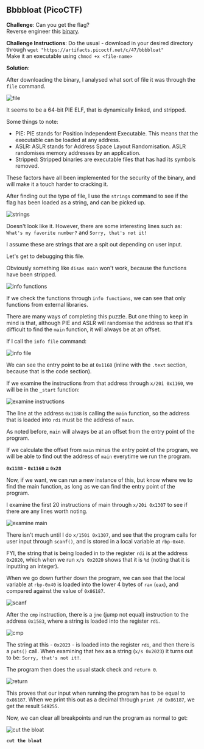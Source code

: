 ## Bbbbloat (PicoCTF)

**Challenge**: Can you get the flag?\
Reverse engineer this [binary](https://artifacts.picoctf.net/c/47/bbbbloat).

**Challenge Instructions**: Do the usual - download in your desired directory through `wget "https://artifacts.picoctf.net/c/47/bbbbloat"`\
Make it an executable using `chmod +x <file-name>`

**Solution**: 

After downloading the binary, I analysed what sort of file it was through the `file` command.

![file](images/file.png)

It seems to be a 64-bit PIE ELF, that is dynamically linked, and stripped.

Some things to note:
- PIE: PIE stands for Position Independent Executable. This means that the executable can be loaded at any address.
- ASLR: ASLR stands for Address Space Layout Randomisation. ASLR randomises memory addresses by an application.
- Stripped: Stripped binaries are executable files that has had its symbols removed.

These factors have all been implemented for the security of the binary, and will make it a touch harder to cracking it.

After finding out the type of file, I use the `strings` command to see if the flag has been loaded as a string, and can be picked up.

![strings](images/strings.png)

Doesn't look like it. However, there are some interesting lines such as: `What's my favorite number?` and `Sorry, that's not it!`

I assume these are strings that are a spit out depending on user input.

Let's get to debugging this file.

Obviously something like `disas main` won't work, because the functions have been stripped.

![info functions](images/info_functions.png)

If we check the functions through `info functions`, we can see that only functions from external libraries.

There are many ways of completing this puzzle. But one thing to keep in mind is that, although PIE and ASLR will randomise the address so that it's difficult to find the `main` function, it will always be at an offset.

If I call the `info file` command:

![info file](images/info_file.png)

We can see the entry point to be at `0x1160` (inline with the `.text` section, because that is the code section).

If we examine the instructions from that address through `x/20i 0x1160`, we will be in the `_start` function:

![examine instructions](images/examine_instructions.png)

The line at the address `0x1188` is calling the `main` function, so the address that is loaded into `rdi` must be the address of `main`.

As noted before, `main` will always be at an offset from the entry point of the program.

If we calculate the offset from `main` minus the entry point of the program, we will be able to find out the address of `main` everytime we run the program.

**`0x1188` - `0x1160` = `0x28`**

Now, if we want, we can run a new instance of this, but know where we to find the main function, as long as we can find the entry point of the program.

I examine the first 20 instructions of main through `x/20i 0x1307` to see if there are any lines worth noting. 

![examine main](images/examine_main.png)

There isn't much until I do `x/150i 0x1307`, and see that the program calls for user input through `scanf()`, and is stored in a local variable at `rbp-0x40`.

FYI, the string that is being loaded in to the register `rdi` is at the address `0x2020`, which when we run `x/s 0x2020` shows that it is `%d` (noting that it is inputting an integer).

When we go down further down the program, we can see that the local variable at `rbp-0x40` is loaded into the lower 4 bytes of `rax` (`eax`), and compared against the value of `0x86187`.

![scanf](images/scanf.png)

After the `cmp` instruction, there is a `jne` (jump not equal) instruction to the address `0x1583`, where a string is loaded into the register `rdi`.

![cmp](images/cmp.png)

The string at this - `0x2023` - is loaded into the register `rdi`, and then there is a `puts()` call. When examining that hex as a string (`x/s 0x2023`) it turns out to be: `Sorry, that's not it!`.

The program then does the usual stack check and `return 0`.

![return](images/return.png)

This proves that our input when running the program has to be equal to `0x86187`. When we print this out as a decimal through `print /d 0x86187`, we get the result `549255`.

Now, we can clear all breakpoints and run the program as normal to get:

![cut the bloat](images/cut_the_bloat.png)

**`cut the bloat`**